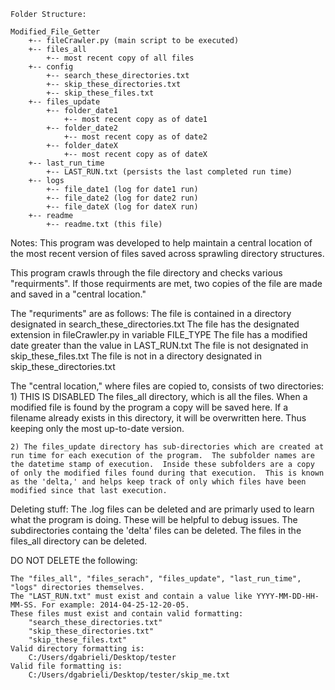 ```
Folder Structure:

Modified_File_Getter
	+-- fileCrawler.py (main script to be executed)
	+-- files_all
		+-- most recent copy of all files
 	+-- config
 		+-- search_these_directories.txt
 		+-- skip_these_directories.txt
 		+-- skip_these_files.txt
 	+-- files_update
 		+-- folder_date1
 			+-- most recent copy as of date1
 		+-- folder_date2
 			+-- most recent copy as of date2
 		+-- folder_dateX
 			+-- most recent copy as of dateX 
	+-- last_run_time
		+-- LAST_RUN.txt (persists the last completed run time)
	+-- logs
		+-- file_date1 (log for date1 run)
		+-- file_date2 (log for date2 run)
    	+-- file_dateX (log for dateX run)
    +-- readme
    	+-- readme.txt (this file)

```

Notes:
This program was developed to help maintain a central location of the most recent version of files saved across sprawling directory structures.

This program crawls through the file directory and checks various "requirments".  If those requirments are met, two copies of the file are made and saved in a "central location."  

The "requriments" are as follows:
	The file is contained in a directory designated in search_these_directories.txt
	The file has the designated extension in fileCrawler.py in variable FILE_TYPE
	The file has a modified date greater than the value in LAST_RUN.txt
	The file is not designated in skip_these_files.txt
	The file is not in a directory designated in skip_these_directories.txt

The "central location," where files are copied to, consists of two directories:
	1) THIS IS DISABLED The files_all directory, which is all the files.  When a modified file is found by the program a copy will be saved here.  If a filename already exists in this directory, it will be overwritten here. Thus keeping only the most up-to-date version. 
	
	2) The files_update directory has sub-directories which are created at run time for each execution of the program.  The subfolder names are the datetime stamp of execution.  Inside these subfolders are a copy of only the modified files found during that execution.  This is known as the 'delta,' and helps keep track of only which files have been modified since that last execution.

Deleting stuff:
	The .log files can be deleted and are primarly used to learn what the program is doing.  These will be helpful to debug issues.
	The subdirectories containg the 'delta' files can be deleted.
	The files in the files_all directory can be deleted.

DO NOT DELETE the following:
	
	The "files_all", "files_serach", "files_update", "last_run_time", "logs" directories themselves.
	The "LAST_RUN.txt" must exist and contain a value like YYYY-MM-DD-HH-MM-SS. For example: 2014-04-25-12-20-05.
	These files must exist and contain valid formatting:
		"search_these_directories.txt"
		"skip_these_directories.txt"
		"skip_these_files.txt"
	Valid directory formatting is:
		C:/Users/dgabrieli/Desktop/tester
	Valid file formatting is:
		C:/Users/dgabrieli/Desktop/tester/skip_me.txt





